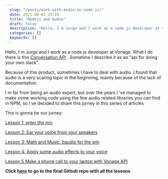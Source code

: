 ```yaml
---
  slug: "/posts/work-with-audio-in-node-js/"
  date: 2021-08-02 19:19
  title: "Nodejs and Audio"
  draft: false
  description: "Hello, I m Jurgo and I work as a node.js developer at Vonage. What I do there is this Conversation API . Sometime I describe it as an “api for doing your own slack”. Because of this product…"
  categories: []
  keywords: []
---
```

  
Hello, I m Jurgo and I work as a node.js developer at Vonage. What I do there is this [Conversation API](https://developer.nexmo.com/conversation/overview) . Sometime I describe it as an “api for doing your own slack”.

Because of this product, sometimes I have to deal with audio. I found that audio is a very scaring topic in the beginning, mainly because of the lack of documentation.

I m far from being an audio expert, but over the years I ‘ve managed to make some working code using the few audio related libraries you can find in NPM, so I ve decided to share this jurney in this series of articles

This is gonna be our jurney:

[Lesson 1: enter the mic](https://medium.com/@jurgo.boemo/nodejs-audio-lesson-1-enter-the-mic-9df64d0c1ad3)

[Lesson 2: Ear your voice from your speakers](https://medium.com/p/e3ad98abf044/edit)

[Lesson 3: Math and Music, baudio for the win](https://medium.com/p/a9a8d28ef0a5)

[Lesson 4: Apply some audio effects to your voice](https://medium.com/@jurgo.boemo/lesson-4-apply-some-audio-effects-to-your-voice-617d5a1b714e)

[Lesson 5 Make a phone call to your laptop with Vonage API](https://medium.com/@jurgo.boemo/lesson-5-make-a-phone-call-to-your-laptop-with-vonage-api-a5126c2198be)

**Click** [**here**](https://github.com/jurgob/nodejs_audio_examples) **to go to the final Github repo with all the lessons**
  